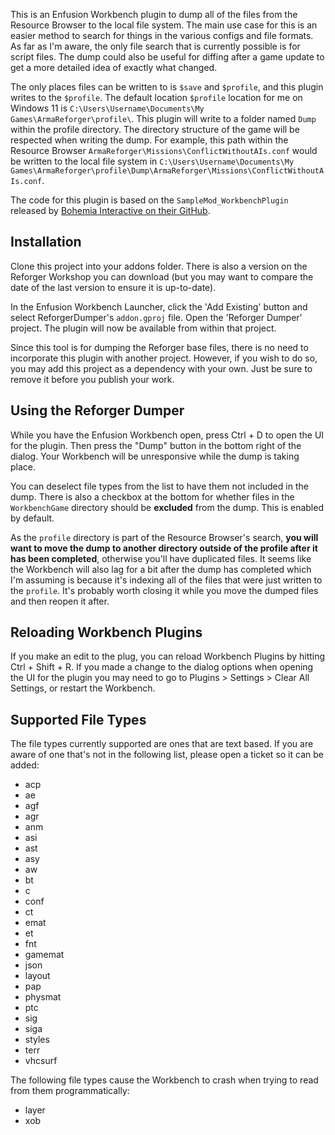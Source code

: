 This is an Enfusion Workbench plugin to dump all of the files from the Resource Browser to the local file system. The main use case for this is an easier method to search for things in the various configs and file formats. As far as I'm aware, the only file search that is currently possible is for script files. The dump could also be useful for diffing after a game update to get a more detailed idea of exactly what changed.

The only places files can be written to is `$save` and `$profile`, and this plugin writes to the `$profile`. The default location `$profile` location for me on Windows 11 is `C:\Users\Username\Documents\My Games\ArmaReforger\profile\`. This plugin will write to a folder named `Dump` within the profile directory. The directory structure of the game will be respected when writing the dump. For example, this path within the Resource Browser `ArmaReforger\Missions\ConflictWithoutAIs.conf` would be written to the local file system in `C:\Users\Username\Documents\My Games\ArmaReforger\profile\Dump\ArmaReforger\Missions\ConflictWithoutAIs.conf`.

The code for this plugin is based on the `SampleMod_WorkbenchPlugin` released by [Bohemia Interactive on their GitHub](https://github.com/BohemiaInteractive/Arma-Reforger-Samples).

## Installation

Clone this project into your addons folder. There is also a version on the Reforger Workshop you can download (but you may want to compare the date of the last version to ensure it is up-to-date).

In the Enfusion Workbench Launcher, click the 'Add Existing' button and select ReforgerDumper's `addon.gproj` file. Open the 'Reforger Dumper' project. The plugin will now be available from within that project.

Since this tool is for dumping the Reforger base files, there is no need to incorporate this plugin with another project. However, if you wish to do so, you may add this project as a dependency with your own. Just be sure to remove it before you publish your work.

## Using the Reforger Dumper
While you have the Enfusion Workbench open, press Ctrl + D to open the UI for the plugin. Then press the "Dump" button in the bottom right of the dialog. Your Workbench will be unresponsive while the dump is taking place.

You can deselect file types from the list to have them not included in the dump. There is also a checkbox at the bottom for whether files in the `WorkbenchGame` directory should be **excluded** from the dump. This is enabled by default.

As the `profile` directory is part of the Resource Browser's search, **you will want to move the dump to another directory outside of the profile after it has been completed**, otherwise you'll have duplicated files. It seems like the Workbench will also lag for a bit after the dump has completed which I'm assuming is because it's indexing all of the files that were just written to the `profile`. It's probably worth closing it while you move the dumped files and then reopen it after.

## Reloading Workbench Plugins
If you make an edit to the plug, you can reload Workbench Plugins by hitting Ctrl + Shift + R. If you made a change to the dialog options when opening the UI for the plugin you may need to go to Plugins > Settings > Clear All Settings, or restart the Workbench.

## Supported File Types
The file types currently supported are ones that are text based. If you are aware of one that's not in the following list, please open a ticket so it can be added:
* acp
* ae
* agf
* agr
* anm
* asi
* ast
* asy
* aw
* bt
* c
* conf
* ct
* emat
* et
* fnt
* gamemat
* json
* layout
* pap
* physmat
* ptc
* sig
* siga
* styles
* terr
* vhcsurf

The following file types cause the Workbench to crash when trying to read from them programmatically:
* layer
* xob
